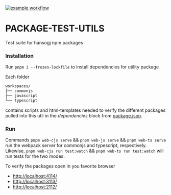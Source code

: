 [![example workflow](https://github.com/hansogj/package-test-utils/actions/workflows/build.yml/badge.svg)](https://github.com/hansogj/package-test-utils/actions/workflows/build.yml/badge.svg)

# PACKAGE-TEST-UTILS

Test suite for hansogj npm packages

### Installation

Run `pnpm i --frozen-lockfile` to install dependencies for utility package

Each folder

```bash
workspaces/
├── commonjs
├── javascript
└── typescript

```

contains scripts and html-templates needed to verify the different packages pulled into this util in the _dependencies_ block from [package.json](package.json).

### Run

Commands `pnpm web-cjs serve` && `pnpm web-js serve` && `pnpm web-ts serve` run the webpack server for commonjs and typescript, respectively. Likewise, `pnpm web-cjs run test:watch` && `pnpm web-ts run test:watch` will run tests for the two modes.

To verify the packages open in you favorite browser

- [http://localhost:4114/](http://localhost:4114/)
- [http://localhost:3113/](http://localhost:3113/)
- [http://localhost:2112/](http://localhost:2112/)
